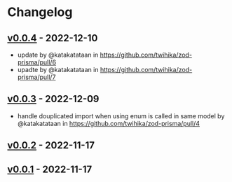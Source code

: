 # Changelog

## [v0.0.4](https://github.com/twihika/zod-prisma/compare/v0.0.3...v0.0.4) - 2022-12-10
- update by @katakatataan in https://github.com/twihika/zod-prisma/pull/6
- upadte by @katakatataan in https://github.com/twihika/zod-prisma/pull/7

## [v0.0.3](https://github.com/twihika/zod-prisma/compare/v0.0.2...v0.0.3) - 2022-12-09
- handle douplicated import when using enum is called in same model by @katakatataan in https://github.com/twihika/zod-prisma/pull/4

## [v0.0.2](https://github.com/twihika/zod-prisma/compare/v0.0.1...v0.0.2) - 2022-11-17

## [v0.0.1](https://github.com/twihika/zod-prisma/commits/v0.0.1) - 2022-11-17
